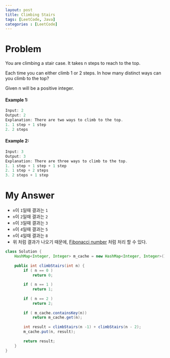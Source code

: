 ```yaml
---
layout: post
title: Climbing Stairs
tags: [LeetCode, Java]
categories : [LeetCode]
---
```


# Problem

You are climbing a stair case. It takes n steps to reach to the top.

Each time you can either climb 1 or 2 steps. In how many distinct ways can you climb to the top?

Given n will be a positive integer.

#### Example 1:

```swift
Input: 2
Output: 2
Explanation: There are two ways to climb to the top.
1. 1 step + 1 step
2. 2 steps
```

#### Example 2:

```swift
Input: 3
Output: 3
Explanation: There are three ways to climb to the top.
1. 1 step + 1 step + 1 step
2. 1 step + 2 steps
3. 2 steps + 1 step
```

# My Answer

* `n`이 `1`일때 결과는 `1`
* `n`이 `2`일때 결과는 `2`
* `n`이 `3`일때 결과는 `3`
* `n`이 `4`일때 결과는 `5`
* `n`이 `4`일때 결과는 `8`
* 위 처럼 결과가 나오기 때문에, [Fibonacci number](./fibonacci_number.md) 처럼 처리 할 수 있다.

```java
class Solution {
    HashMap<Integer, Integer> m_cache = new HashMap<Integer, Integer>();
    
    public int climbStairs(int n) {
        if ( n == 0 )    
            return 0;
        
        if ( n == 1 )
            return 1;
        
        if ( n == 2 )
            return 2;
        
        if ( m_cache.containsKey(n))
            return m_cache.get(n);
        
        int result = climbStairs(n -1) + climbStairs(n - 2);
        m_cache.put(n, result);
        
        return result;
    }
}
```

